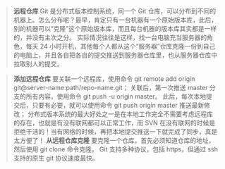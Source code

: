 > **远程仓库** 
Git 是分布式版本控制系统，同一个 Git 仓库，可以分布到不同的机器上。怎么分布呢？最早，肯定只有一台机器有一个原始版本库，此后，别的机器可以“克隆”这个原始版本库，而且每台机器的版本库其实都是一样的，并没有主次之分。
实际情况往往是这样，找一台电脑充当服务器的角色，每天 24 小时开机，其他每个人都从这个“服务器”仓库克隆一份到自己的电脑上，并且各自把各自的提交推送到服务器仓库里，也从服务器仓库中拉取别人的提交。

> **添加远程仓库**
要关联一个远程库，使用命令 git remote add origin git@server-name:path/repo-name.git；
关联后，第一次推送 master 分支的所有内容，使用命令 git push -u origin master。
此后，每次本地提交后，只要有必要，就可以使用命令 git push origin master 推送最新修改；
分布式版本系统的最大好处之一是在本地工作完全不需要考虑远程库的存在，也就是有没有联网都可以正常工作，而 SVN 在没有联网的时候是拒绝干活的！当有网络的时候，再把本地提交推送一下就完成了同步，真是太方便了！
> **从远程仓库克隆**
要克隆一个仓库，首先必须知道仓库的地址，然后使用 git clone 命令克隆。
Git 支持多种协议，包括 https，但通过 ssh 支持的原生 git 协议速度最快。